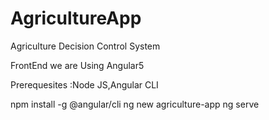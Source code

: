 # AgricultureApp
Agriculture Decision Control System

FrontEnd we are Using Angular5

Prerequesites :Node JS,Angular CLI

npm install -g @angular/cli
ng new agriculture-app
ng serve
